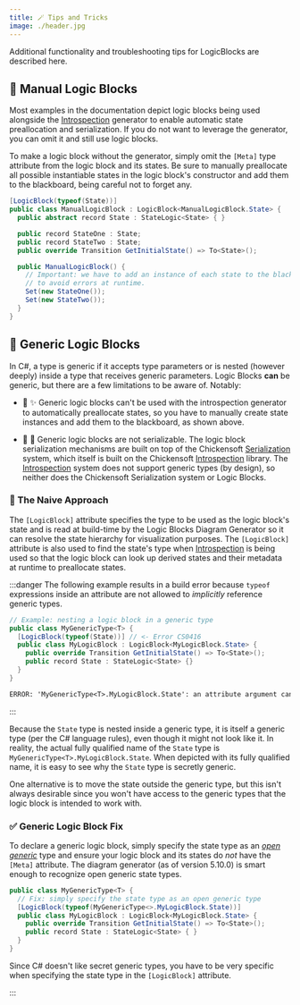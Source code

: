```yaml
---
title: 🪄 Tips and Tricks
image: ./header.jpg
---
```


Additional functionality and troubleshooting tips for LogicBlocks are described here.

## 🔧 Manual Logic Blocks

Most examples in the documentation depict logic blocks being used alongside the [Introspection] generator to enable automatic state preallocation and serialization. If you do not want to leverage the generator, you can omit it and still use logic blocks.

To make a logic block without the generator, simply omit the `[Meta]` type attribute from the logic block and its states. Be sure to manually preallocate all possible instantiable states in the logic block's constructor and add them to the blackboard, being careful not to forget any.

```csharp
[LogicBlock(typeof(State))]
public class ManualLogicBlock : LogicBlock<ManualLogicBlock.State> {
  public abstract record State : StateLogic<State> { }

  public record StateOne : State;
  public record StateTwo : State;
  public override Transition GetInitialState() => To<State>();

  public ManualLogicBlock() {
    // Important: we have to add an instance of each state to the blackboard
    // to avoid errors at runtime.
    Set(new StateOne());
    Set(new StateTwo());
  }
}
```

## 📐 Generic Logic Blocks

In C#, a type is generic if it accepts type parameters or is nested (however deeply) inside a type that receives generic parameters. Logic Blocks **can** be generic, but there are a few limitations to be aware of. Notably:

- 🚫 ✨ Generic logic blocks can't be used with the introspection generator to automatically preallocate states, so you have to manually create state instances and add them to the blackboard, as shown above.

- 🚫 💾 Generic logic blocks are not serializable. The logic block serialization mechanisms are built on top of the Chickensoft [Serialization] system, which itself is built on the Chickensoft [Introspection] library. The [Introspection] system does not support generic types (by design), so neither does the Chickensoft Serialization system or Logic Blocks.

### 🤪 The Naive Approach

The `[LogicBlock]` attribute specifies the type to be used as the logic block's state and is read at build-time by the Logic Blocks Diagram Generator so it can resolve the state hierarchy for visualization purposes. The `[LogicBlock]` attribute is also used to find the state's type when [Introspection] is being used so that the logic block can look up derived states and their metadata at runtime to preallocate states.

:::danger
The following example results in a build error because `typeof` expressions inside an attribute are not allowed to _implicitly_ reference generic types.

```csharp
// Example: nesting a logic block in a generic type
public class MyGenericType<T> {
  [LogicBlock(typeof(State))] // <- Error CS0416
  public class MyLogicBlock : LogicBlock<MyLogicBlock.State> {
    public override Transition GetInitialState() => To<State>();
    public record State : StateLogic<State> {}
  }
}
```

```txt
ERROR: 'MyGenericType<T>.MyLogicBlock.State': an attribute argument cannot use type parameters (CS0416)
```

:::

Because the `State` type is nested inside a generic type, it is itself a generic type (per the C# language rules), even though it might not look like it. In reality, the actual fully qualified name of the `State` type is `MyGenericType<T>.MyLogicBlock.State`. When depicted with its fully qualified name, it is easy to see why the `State` type is secretly generic.

One alternative is to move the state outside the generic type, but this isn't always desirable since you won't have access to the generic types that the logic block is intended to work with.

### ✅ Generic Logic Block Fix

To declare a generic logic block, simply specify the state type as an _[open generic]_ type and ensure your logic block and its states do _not_ have the `[Meta]` attribute. The diagram generator (as of version 5.10.0) is smart enough to recognize open generic state types.

```csharp
public class MyGenericType<T> {
  // Fix: simply specify the state type as an open generic type
  [LogicBlock(typeof(MyGenericType<>.MyLogicBlock.State))]
  public class MyLogicBlock : LogicBlock<MyLogicBlock.State> {
    public override Transition GetInitialState() => To<State>();
    public record State : StateLogic<State> { }
  }
}
```

Since C# doesn't like secret generic types, you have to be very specific when specifying the state type in the `[LogicBlock]` attribute.

:::

[Introspection]: https://github.com/chickensoft-games/Introspection
[Serialization]: https://github.com/chickensoft-games/Serialization
[open generic]: https://stackoverflow.com/a/2173115
